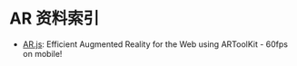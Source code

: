 # AR 资料索引

- [AR.js](https://github.com/jeromeetienne/AR.js): Efficient Augmented Reality for the Web using ARToolKit - 60fps on mobile!